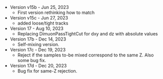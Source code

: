 

* Version v15b - Jun 25, 2023
   * First version rethinking how to match
* Version v15c - Jun 27, 2023
   * added loose/tight tracks
* Version 17 - Aug 10, 2023
   * Replacing DimuonPassTightCut for dxy and dz with absolute values
* Version 17b - Dec 14, 2023
   * Self-mixing version.
* Version 17c - Dec 19, 2023
   * Reject if the samples to-be mixed correspond to the same Z. Also some bug fix.
* Version 17d - Dec 20, 2023
   * Bug fix for same-Z rejection.